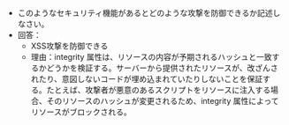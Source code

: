 - このようなセキュリティ機能があるとどのような攻撃を防御できるか記述しなさい。
- 回答：
    - XSS攻撃を防御できる
    - 理由：integrity 属性は、リソースの内容が予期されるハッシュと一致するかどうかを検証する。サーバーから提供されたリソースが、改ざんされたり、意図しないコードが埋め込まれていたりしないことを保証する。たとえば、攻撃者が悪意のあるスクリプトをリソースに注入する場合、そのリソースのハッシュが変更されるため、integrity 属性によってリソースがブロックされる。